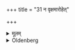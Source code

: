 +++
title = "31 न वृक्षमारोहेत्"

+++

<details><summary>मूलम्</summary>

न वृक्षमारोहेत् ३१
</details>

<details><summary>Oldenberg</summary>

31. He should not climb a tree.
</details>
